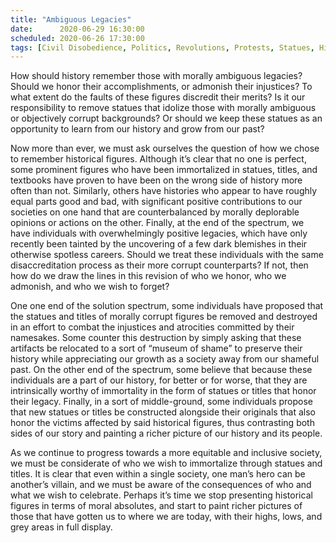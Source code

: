 ```yaml
---
title: "Ambiguous Legacies"
date:      2020-06-29 16:30:00
scheduled: 2020-06-26 17:30:00
tags: [Civil Disobedience, Politics, Revolutions, Protests, Statues, History]
---
```

How should history remember those with morally ambiguous legacies? Should we honor their accomplishments, or admonish their injustices? To what extent do the faults of these figures discredit their merits? Is it our responsibility to remove statues that idolize those with morally ambiguous or objectively corrupt backgrounds? Or should we keep these statues as an opportunity to learn from our history and grow from our past?

Now more than ever, we must ask ourselves the question of how we chose to remember historical figures. Although it’s clear that no one is perfect, some prominent figures who have been immortalized in statues, titles, and textbooks have proven to have been on the wrong side of history more often than not. Similarly, others have histories who appear to have roughly equal parts good and bad, with significant positive contributions to our societies on one hand that are counterbalanced by morally deplorable opinions or actions on the other. Finally, at the end of the spectrum, we have individuals with overwhelmingly positive legacies, which have only recently been tainted by the uncovering of a few dark blemishes in their otherwise spotless careers. Should we treat these individuals with the same disaccreditation process as their more corrupt counterparts? If not, then how do we draw the lines in this revision of who we honor, who we admonish, and who we wish to forget?

One one end of the solution spectrum, some individuals have proposed that the statues and titles of morally corrupt figures be removed and destroyed in an effort to combat the injustices and atrocities committed by their namesakes. Some counter this destruction by simply asking that these artifacts be relocated to a sort of “museum of shame” to preserve their history while appreciating our growth as a society away from our shameful past. On the other end of the spectrum, some believe that because these individuals are a part of our history, for better or for worse, that they are intrinsically worthy of immortality in the form of statues or titles that honor their legacy. Finally, in a sort of middle-ground, some individuals propose that new statues or titles be constructed alongside their originals that also honor the victims affected by said historical figures, thus contrasting both sides of our story and painting a richer picture of our history and its people.

As we continue to progress towards a more equitable and inclusive society, we must be considerate of who we wish to immortalize through statues and titles. It is clear that even within a single society, one man’s hero can be another’s villain, and we must be aware of the consequences of who and what we wish to celebrate. Perhaps it’s time we stop presenting historical figures in terms of moral absolutes, and start to paint richer pictures of those that have gotten us to where we are today, with their highs, lows, and grey areas in full display.
